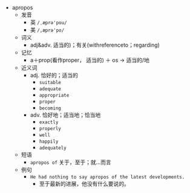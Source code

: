 - apropos
  - 发音
    - 英 `/ˌæprə'pou/`
    - 美 `/,æprə'po/`
  - 词义
    - adj&adv. 适当的)；有关(withreferenceto；regarding)
  - 记忆
    - a＋prop(看作proper， 适当的) ＋ os → 适当的/地
  - 近义词
    - adj. 恰好的；适当的
      - `suitable`
      - `adequate`
      - `appropriate`
      - `proper`
      - `becoming`
    - adv. 恰好地；适当地；恰当地
      - `exactly`
      - `properly`
      - `well`
      - `happily`
      - `adequately`
  - 短语
    - `apropos of` 关于，至于；就…而言 
  - 例句
    - `He had nothing to say apropos of the latest developments.`
      - 至于最新的进展，他没有什么要说的。

